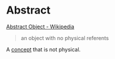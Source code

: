 # Abstract

[Abstract Object - Wikipedia](https://en.wikipedia.org/wiki/Abstract_object)

> an object with no physical referents

A [concept](./concept.md) that is not physical.
